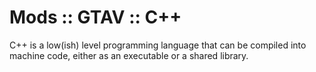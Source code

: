 # Mods :: GTAV :: C++

C++ is a low(ish) level programming language that can be compiled into machine code, either as an executable or a shared library.